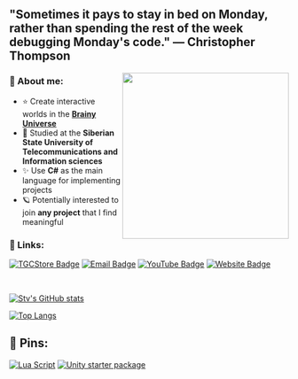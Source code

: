## "Sometimes it pays to stay in bed on Monday, rather than spending the rest of the week debugging Monday's code." — Christopher Thompson
<!-- 
![](https://64.media.tumblr.com/40ec95f3d9bc168390a11c77c23c1306/65caacdb6202bb79-43/s500x750/6420ceb31f1858afbdde56c9b2ee5af8f4a4e130.gifv) -->
<img align="right" width="300" height="=250" src="https://i.pinimg.com/originals/be/ab/bd/beabbd6dba263b9f6a4436e266220e11.gif">

### 🌌 About me:

- ⭐ Create interactive worlds in the [**Brainy Universe**](https://vrrss.com//)
- 🌟 Studied at the **Siberian State University of Telecommunications and Information sciences**
- ✨ Use **C#** as the main language for implementing projects
- 🪐 Potentially interested to join **any project** that I find meaningful

### 🌌 Links:

[![TGCStore Badge](https://img.shields.io/badge/-Game%20Creator%20Store-blue?style=for-the-badge)](https://gamecreator.store/seller/247179)
[![Email Badge](https://img.shields.io/badge/-Email-0088cc?style=for-the-badge&color=yellow)](mailto:me@stvdev.pro?subject=)
[![YouTube Badge](https://img.shields.io/badge/-YouTube-darkred?style=for-the-badge)](https://www.youtube.com/channel/UCS7o5amrhpqtyVLCjO_c1MQ)
[![Website Badge](https://img.shields.io/badge/-Website-blueviolet?style=for-the-badge)](https://stvdev.pro)


<br>
   
[![Stv's GitHub stats](https://github-readme-stats.vercel.app/api?username=stv233&include_all_commits=true&rank_icon=github&show_icons=true&theme=gotham&title_color=9400D3&text_color=800080&icon_color=8A2BE2&border_color=8A2BE2&cache_seconds=1800)](https://github.com/stv233)

[![Top Langs](https://github-readme-stats.vercel.app/api/top-langs/?username=stv233&show_icons=true&theme=gotham&title_color=9400D3&text_color=800080&icon_color=8A2BE2&border_color=8A2BE2&layout=compact)](https://github.com/stv233)

## 🌌 Pins:

[![Lua Script](https://github-readme-stats.vercel.app/api/pin/?username=stv233&repo=LuaScriptConstructor&theme=gotham&title_color=9400D3&text_color=800080&icon_color=8A2BE2&border_color=8A2BE2&cache_seconds=1800)](https://github.com/stv233/LuaScriptConstructor)
[![Unity starter package ](https://github-readme-stats.vercel.app/api/pin/?username=stv233&repo=StarterPack&theme=gotham&title_color=9400D3&text_color=800080&icon_color=8A2BE2&border_color=8A2BE2&cache_seconds=1800)](https://github.com/stv233/StarterPack)
